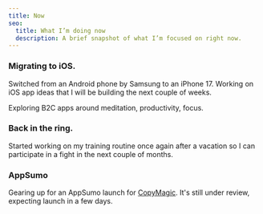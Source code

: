```yaml
---
title: Now
seo:
  title: What I’m doing now
  description: A brief snapshot of what I’m focused on right now.
---
```


### Migrating to iOS.

Switched from an Android phone by Samsung to an iPhone 17. Working on iOS app ideas that I will be building the next couple of weeks.

Exploring B2C apps around meditation, productivity, focus.

### Back in the ring.

Started working on my training routine once again after a vacation so I can participate in a fight in the next couple of months.

### AppSumo

Gearing up for an AppSumo launch for [CopyMagic](https://copymagic.app). It's still under review, expecting launch in a few days.